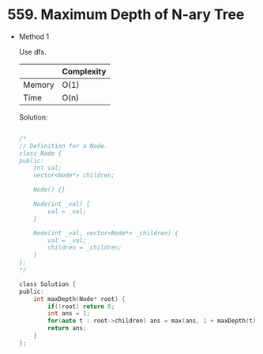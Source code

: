 # 559. Maximum Depth of N-ary Tree  
- Method 1

    Use dfs.

    | |   Complexity  |
    | ----------- | ----------- | 
    |  Memory     | O(1) | 
    |      Time       |  O(n) | 


    Solution:

    ``` h

    /*
    // Definition for a Node.
    class Node {
    public:
        int val;
        vector<Node*> children;

        Node() {}

        Node(int _val) {
            val = _val;
        }

        Node(int _val, vector<Node*> _children) {
            val = _val;
            children = _children;
        }
    };
    */

    class Solution {
    public:
        int maxDepth(Node* root) {
            if(!root) return 0;
            int ans = 1;
            for(auto t : root->children) ans = max(ans, 1 + maxDepth(t));
            return ans;
        }
    };

    ```

<!-- - Method 2

    This is another method.

    | |   Complexity  |
    | ----------- | ----------- | 
    |  Memory     | O(n) | 
    |      Time       |  O(n) | 


    Solution:

    ``` h



    ```

- Additional Knowledge:
       
    Here are some additional knowledge.



<br> -->